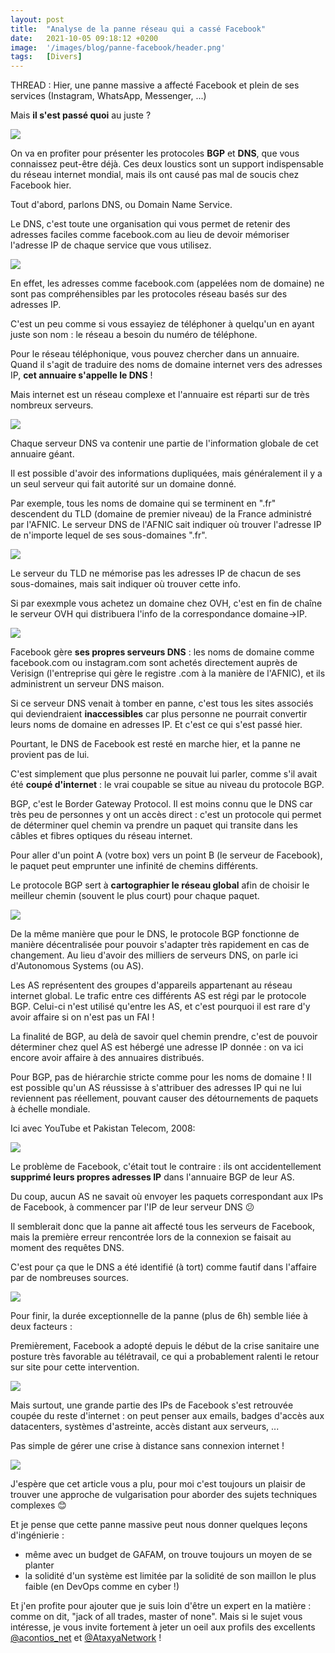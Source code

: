 ```yaml
---
layout: post
title:  "Analyse de la panne réseau qui a cassé Facebook"
date:   2021-10-05 09:18:12 +0200
image:  '/images/blog/panne-facebook/header.png'
tags:   [Divers]
---
```


THREAD : Hier, une panne massive a affecté Facebook et plein de ses services (Instagram, WhatsApp, Messenger, ...)

Mais **il s'est passé quoi** au juste ?

<div class="gallery-box">
  <div class="gallery">
  <img src="/images/blog/panne-facebook/1445287188019752962-FA6xCdoXEAARzZI.jpg" draggable="false">
  </div>
</div>

On va en profiter pour présenter les protocoles **BGP** et **DNS**, que vous connaissez peut-être déjà. Ces deux loustics sont un support indispensable du réseau internet mondial, mais ils ont causé pas mal de soucis chez Facebook hier.

Tout d'abord, parlons DNS, ou Domain Name Service.

Le DNS, c'est toute une organisation qui vous permet de retenir des adresses faciles comme facebook‍.com au lieu de devoir mémoriser l'adresse IP de chaque service que vous utilisez. 

<div class="gallery-box">
  <div class="gallery">
  <img src="/images/blog/panne-facebook/1445287194491604993-FA6xC17WEAIFcUh.jpg" draggable="false">
  </div>
</div>

En effet, les adresses comme facebook‍.com (appelées nom de domaine) ne sont pas compréhensibles par les protocoles réseau basés sur des adresses IP.

C'est un peu comme si vous essayiez de téléphoner à quelqu'un en ayant juste son nom : le réseau a besoin du numéro de téléphone.

Pour le réseau téléphonique, vous pouvez chercher dans un annuaire. Quand il s'agit de traduire des noms de domaine internet vers des adresses IP, **cet annuaire s'appelle le DNS** !

Mais internet est un réseau complexe et l'annuaire est réparti sur de très nombreux serveurs. 

<div class="gallery-box">
  <div class="gallery">
  <img src="/images/blog/panne-facebook/1445287200678191106-FA6xDK1XoAI4fZ3.jpg" draggable="false">
  </div>
</div>

Chaque serveur DNS va contenir une partie de l'information globale de cet annuaire géant.

Il est possible d'avoir des informations dupliquées, mais généralement il y a un seul serveur qui fait autorité sur un domaine donné.

Par exemple, tous les noms de domaine qui se terminent en ".fr" descendent du TLD (domaine de premier niveau) de la France administré par l'AFNIC. Le serveur DNS de l'AFNIC sait indiquer où trouver l'adresse IP de n'importe lequel de ses sous-domaines ".fr". 

<div class="gallery-box">
  <div class="gallery">
  <img src="/images/blog/panne-facebook/1445287206235553793-FA6xDhKXEAIUA0H.jpg" draggable="false">
  </div>
</div>

Le serveur du TLD ne mémorise pas les adresses IP de chacun de ses sous-domaines, mais sait indiquer où trouver cette info.

Si par exexmple vous achetez un domaine chez OVH, c'est en fin de chaîne le serveur OVH qui distribuera l'info de la correspondance domaine-&gt;IP. 

<div class="gallery-box">
  <div class="gallery">
  <img src="/images/blog/panne-facebook/1445287209855225860-FA6xDvXXIAUdMG7.jpg" draggable="false">
  </div>
</div>

Facebook gère **ses propres serveurs DNS** : les noms de domaine comme facebook‍.com ou instagram‍.com sont achetés directement auprès de Verisign (l'entreprise qui gère le registre .com à la manière de l'AFNIC), et ils administrent un serveur DNS maison.

Si ce serveur DNS venait à tomber en panne, c'est tous les sites associés qui deviendraient **inaccessibles** car plus personne ne pourrait convertir leurs noms de domaine en adresses IP. Et c'est ce qui s'est passé hier.

Pourtant, le DNS de Facebook est resté en marche hier, et la panne ne provient pas de lui.

C'est simplement que plus personne ne pouvait lui parler, comme s'il avait été **coupé d'internet** : le vrai coupable se situe au niveau du protocole BGP.

BGP, c'est le Border Gateway Protocol. Il est moins connu que le DNS car très peu de personnes y ont un accès direct : c'est un protocole qui permet de déterminer quel chemin va prendre un paquet qui transite dans les câbles et fibres optiques du réseau internet.

Pour aller d'un point A (votre box) vers un point B (le serveur de Facebook), le paquet peut emprunter une infinité de chemins différents.

Le protocole BGP sert à **cartographier le réseau global** afin de choisir le meilleur chemin (souvent le plus court) pour chaque paquet. 

<div class="gallery-box">
  <div class="gallery">
  <img src="/images/blog/panne-facebook/1445287220089401344-FA6xEUEWQAAQuG5.jpg" draggable="false">
  </div>
</div>

De la même manière que pour le DNS, le protocole BGP fonctionne de manière décentralisée pour pouvoir s'adapter très rapidement en cas de changement. Au lieu d'avoir des milliers de serveurs DNS, on parle ici d'Autonomous Systems (ou AS).

Les AS représentent des groupes d'appareils appartenant au réseau internet global. Le trafic entre ces différents AS est régi par le protocole BGP. Celui-ci n'est utilisé qu'entre les AS, et c'est pourquoi il est rare d'y avoir affaire si on n'est pas un FAI !

La finalité de BGP, au delà de savoir quel chemin prendre, c'est de pouvoir déterminer chez quel AS est hébergé une adresse IP donnée : on va ici encore avoir affaire à des annuaires distribués.

Pour BGP, pas de hiérarchie stricte comme pour les noms de domaine ! Il est possible qu'un AS réussisse à s'attribuer des adresses IP qui ne lui reviennent pas réellement, pouvant causer des détournements de paquets à échelle mondiale.

Ici avec YouTube et Pakistan Telecom, 2008: 

<div class="gallery-box">
  <div class="gallery">
  <img src="/images/blog/panne-facebook/1445287229367148545-FA6xE1KWQAk6Gy9.jpg" draggable="false">
  </div>
</div>

Le problème de Facebook, c'était tout le contraire : ils ont accidentellement **supprimé leurs propres adresses IP** dans l'annuaire BGP de leur AS.

Du coup, aucun AS ne savait où envoyer les paquets correspondant aux IPs de Facebook, à commencer par l'IP de leur serveur DNS 😕

Il semblerait donc que la panne ait affecté tous les serveurs de Facebook, mais la première erreur rencontrée lors de la connexion se faisait au moment des requêtes DNS.

C'est pour ça que le DNS a été identifié (à tort) comme fautif dans l'affaire par de nombreuses sources. 

<div class="gallery-box">
  <div class="gallery">
  <img src="/images/blog/panne-facebook/1445287235885142020-FA6xFMcWEAIyqp9.jpg" draggable="false">
  </div>
</div>

Pour finir, la durée exceptionnelle de la panne (plus de 6h) semble liée à deux facteurs :

Premièrement, Facebook a adopté depuis le début de la crise sanitaire une posture très favorable au télétravail, ce qui a probablement ralenti le retour sur site pour cette intervention. 

<div class="gallery-box">
  <div class="gallery">
  <img src="/images/blog/panne-facebook/1445287240557645827-FA6xFf1WUAMN6TU.jpg" draggable="false">
  </div>
</div>

Mais surtout, une grande partie des IPs de Facebook s'est retrouvée coupée du reste d'internet : on peut penser aux emails, badges d'accès aux datacenters, systèmes d'astreinte, accès distant aux serveurs, ...

Pas simple de gérer une crise à distance sans connexion internet ! 

<div class="gallery-box">
  <div class="gallery">
  <img src="/images/blog/panne-facebook/1445287246999994368-FA6xF1tX0AgkadY.jpg" draggable="false">
  </div>
</div>

J'espère que cet article vous a plu, pour moi c'est toujours un plaisir de trouver une approche de vulgarisation pour aborder des sujets techniques complexes 😊

Et je pense que cette panne massive peut nous donner quelques leçons d'ingénierie :

- même avec un budget de GAFAM, on trouve toujours un moyen de se planter
- la solidité d'un système est limitée par la solidité de son maillon le plus faible (en DevOps comme en cyber !)

Et j'en profite pour ajouter que je suis loin d'être un expert en la matière : comme on dit, "jack of all trades, master of none". Mais si le sujet vous intéresse, je vous invite fortement à jeter un oeil aux profils des excellents <a href="https://twitter.com/acontios_net" target="_blank">@acontios_net</a> et <a href="https://twitter.com/AtaxyaNetwork" target="_blank">@AtaxyaNetwork</a> !

